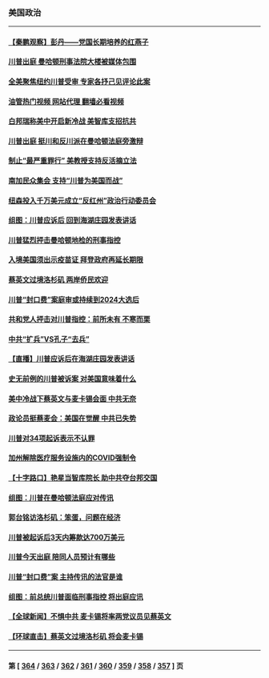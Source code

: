 ### 美国政治
---
#### [【秦鹏观察】彭丹——党国长期培养的红燕子](../../pages/ncid1078159/n13965271.md?04051645) 
#### [川普出庭 曼哈顿刑事法院大楼被媒体包围](../../pages/ncid1078159/n13965493.md?04051645) 
#### [全美聚焦纽约川普受审 专家各抒己见评论此案](../../pages/ncid1078159/n13965499.md?04051645) 
#### [油管热门视频 网站代理 翻墙必看视频](http://138.2.39.72:81/youtube.html?epic-marker?04051645)
#### [白邦瑞称美中开启新冷战 美智库支招抗共](../../pages/ncid1078159/n13964784.md?04051645) 
#### [川普出庭 挺川和反川派在曼哈顿法庭旁激辩](../../pages/ncid1078159/n13965518.md?04051645) 
#### [制止“最严重罪行” 美教授支持反活摘立法](../../pages/ncid1078159/n13965248.md?04051645) 
#### [南加民众集会 支持“川普为美国而战”](../../pages/ncid1078159/n13965528.md?04051645) 
#### [纽森投入千万美元成立“反红州”政治行动委员会](../../pages/ncid1078159/n13965560.md?04051645) 
#### [组图：川普应诉后 回到海湖庄园发表讲话](../../pages/ncid1078159/n13965435.md?04051645) 
#### [川普猛烈抨击曼哈顿地检的刑事指控](../../pages/ncid1078159/n13965436.md?04051645) 
#### [入境美国须出示疫苗证 拜登政府再延长期限](../../pages/ncid1078159/n13965330.md?04051645) 
#### [蔡英文过境洛杉矶 两岸侨民欢迎](../../pages/ncid1078159/n13965383.md?04051645) 
#### [川普“封口费”案庭审或持续到2024大选后](../../pages/ncid1078159/n13965339.md?04051645) 
#### [共和党人抨击对川普指控：前所未有 不寒而栗](../../pages/ncid1078159/n13965316.md?04051645) 
#### [中共“扩兵”VS孔子“去兵”](../../pages/ncid1078159/n13965332.md?04051645) 
#### [【直播】川普应诉后在海湖庄园发表讲话](../../pages/ncid1078159/n13965319.md?04051645) 
#### [史无前例的川普被诉案 对美国意味着什么](../../pages/ncid1078159/n13965262.md?04051645) 
#### [美中冷战下蔡英文与麦卡锡会面 中共无奈](../../pages/ncid1078159/n13965126.md?04051645) 
#### [政论员挺蔡麦会：美国在觉醒 中共已失势](../../pages/ncid1078159/n13965292.md?04051645) 
#### [川普对34项起诉表示不认罪](../../pages/ncid1078159/n13965274.md?04051645) 
#### [加州解除医疗服务设施内的COVID强制令](../../pages/ncid1078159/n13965266.md?04051645) 
#### [【十字路口】艳星当智库院长 助中共夺台邦交国](../../pages/ncid1078159/n13965176.md?04051645) 
#### [组图：川普在曼哈顿法庭应对传讯](../../pages/ncid1078159/n13965197.md?04051645) 
#### [郭台铭访洛杉矶：笨蛋，问题在经济](../../pages/ncid1078159/n13965195.md?04051645) 
#### [川普被起诉后3天内筹款达700万美元](../../pages/ncid1078159/n13965177.md?04051645) 
#### [川普今天出庭 陪同人员预计有哪些](../../pages/ncid1078159/n13965114.md?04051645) 
#### [川普“封口费”案 主持传讯的法官是谁](../../pages/ncid1078159/n13965108.md?04051645) 
#### [组图：前总统川普面临刑事指控 将出庭应讯](../../pages/ncid1078159/n13965004.md?04051645) 
#### [【全球新闻】不惧中共 麦卡锡将率两党议员见蔡英文](../../pages/ncid1078159/n13964926.md?04051645) 
#### [【环球直击】蔡英文过境洛杉矶 将会麦卡锡](../../pages/ncid1078159/n13964652.md?04051645) 

---
#### 第 [ [364](./364.md?04051645) / [363](./363.md?04051645) / [362](./362.md?04051645) / [361](./361.md?04051645) / [360](./360.md?04051645) / [359](./359.md?04051645) / [358](./358.md?04051645) / [357](./357.md?04051645) ] 页
